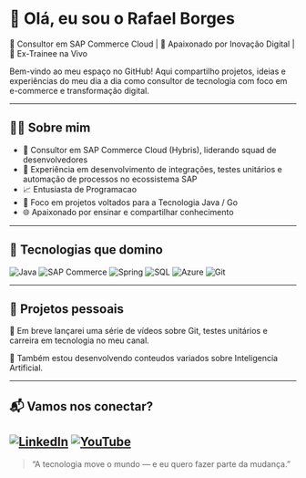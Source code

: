 # 👋 Olá, eu sou o Rafael Borges

🔧 Consultor em SAP Commerce Cloud | 🧠 Apaixonado por Inovação Digital | 🚀 Ex-Trainee na Vivo

Bem-vindo ao meu espaço no GitHub! Aqui compartilho projetos, ideias e experiências do meu dia a dia como consultor de tecnologia com foco em e-commerce e transformação digital. 

---

## 👨‍💻 Sobre mim

- 💼 Consultor em SAP Commerce Cloud (Hybris), liderando squad de desenvolvedores
- 🧪 Experiência em desenvolvimento de integrações, testes unitários e automação de processos no ecossistema SAP
- 📈 Entusiasta de Programacao 
- 📱 Foco em projetos voltados para a Tecnologia Java  / Go
- 🌐 Apaixonado por ensinar e compartilhar conhecimento

---

## 🧠 Tecnologias que domino

![Java](https://img.shields.io/badge/Java-ED8B00?style=for-the-badge&logo=openjdk&logoColor=white)
![SAP Commerce](https://img.shields.io/badge/SAP%20Commerce-0FAAFF?style=for-the-badge&logo=sap&logoColor=white)
![Spring](https://img.shields.io/badge/Spring-6DB33F?style=for-the-badge&logo=spring&logoColor=white)
![SQL](https://img.shields.io/badge/SQL-003B57?style=for-the-badge&logo=sqlite&logoColor=white)
![Azure](https://img.shields.io/badge/Azure-0078D4?style=for-the-badge&logo=cloudflare&logoColor=white)
![Git](https://img.shields.io/badge/Git-F05032?style=for-the-badge&logo=git&logoColor=white)

---
<!-- 
## 📂 Meus principais repositórios

| Projeto | Descrição | Tecnologias |
|--------|-----------|-------------|
| [`sap-commerce-db-sync`](https://github.com/seu-usuario/sap-commerce-db-sync) | 🔄 Script de sincronização de base de dados para SAP Commerce Cloud com credenciais dinâmicas | Java, Groovy, SQL |
| [`ecommerce-insights-dashboard`](https://github.com/seu-usuario/ecommerce-insights-dashboard) | 📊 Dashboard com Elastic + Kibana para análise de comportamento de usuários | ElasticSearch, Kibana, Logstash |
| [`vivo-b2b-migration`](https://github.com/seu-usuario/vivo-b2b-migration) | 📦 Migração de dados e estrutura de B2B para SAP Commerce | Java, ImpEx, FlexibleSearch |

---
-->

## 🧪 Projetos pessoais

🎯 Em breve lançarei uma série de vídeos sobre Git, testes unitários e carreira em tecnologia no meu canal.

📌 Também estou desenvolvendo conteudos variados sobre Inteligencia Artificial.

---

## 📬 Vamos nos conectar?

[![LinkedIn](https://img.shields.io/badge/LinkedIn-0A66C2?style=for-the-badge&logoColor=white)](https://www.linkedin.com/in/rafaelborges00/)
[![YouTube](https://img.shields.io/badge/-YouTube-FF0000?style=for-the-badge&logo=youtube&logoColor=white)](https://www.youtube.com/@GeekCoder2)
---

> “A tecnologia move o mundo — e eu quero fazer parte da mudança.”


<!--
**GeekCoder935/GeekCoder935** is a ✨ _special_ ✨ repository because its `README.md` (this file) appears on your GitHub profile.

Here are some ideas to get you started:

- 🔭 I’m currently working on ...
- 🌱 I’m currently learning ...
- 👯 I’m looking to collaborate on ...
- 🤔 I’m looking for help with ...
- 💬 Ask me about ...
- 📫 How to reach me: ...
- 😄 Pronouns: ...
- ⚡ Fun fact: ...
-->
